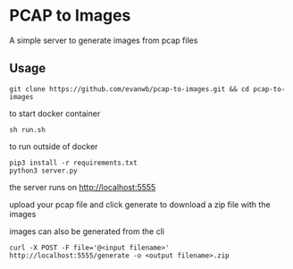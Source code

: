 # PCAP to Images
A simple server to generate images from pcap files

## Usage

```
git clone https://github.com/evanwb/pcap-to-images.git && cd pcap-to-images
```

to start docker container
```
sh run.sh
```
to run outside of docker
  
```
pip3 install -r requirements.txt
python3 server.py
```

the server runs on [http://localhost:5555](http://localhost:5555)

upload your pcap file and click generate to download a zip file with the images

images can also be generated from the cli

```
curl -X POST -F file='@<input filename>'  http://localhost:5555/generate -o <output filename>.zip
```
